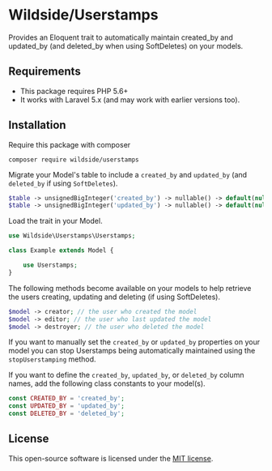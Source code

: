 # Wildside/Userstamps

Provides an Eloquent trait to automatically maintain created_by and updated_by (and deleted_by when using SoftDeletes) on your models.

## Requirements

* This package requires PHP 5.6+
* It works with Laravel 5.x (and may work with earlier versions too).

## Installation

Require this package with composer

````
composer require wildside/userstamps
````

Migrate your Model's table to include a `created_by` and `updated_by` (and `deleted_by` if using `SoftDeletes`).

```php
$table -> unsignedBigInteger('created_by') -> nullable() -> default(null) -> after('created_at');
$table -> unsignedBigInteger('updated_by') -> nullable() -> default(null) -> after('updated_at');
```

Load the trait in your Model.

```php
use Wildside\Userstamps\Userstamps;

class Example extends Model {

    use Userstamps;
}
```

The following methods become available on your models to help retrieve the users creating, updating and deleting (if using SoftDeletes).

```php
$model -> creator; // the user who created the model
$model -> editor; // the user who last updated the model
$model -> destroyer; // the user who deleted the model
```

If you want to manually set the `created_by` or `updated_by` properties on your model you can stop Userstamps being automatically maintained using the `stopUserstamping` method.

If you want to define the `created_by`, `updated_by`, or `deleted_by` column names, add the following class constants to your model(s).
```php
const CREATED_BY = 'created_by';
const UPDATED_BY = 'updated_by';
const DELETED_BY = 'deleted_by';
```

## License

This open-source software is licensed under the [MIT license](https://opensource.org/licenses/MIT).
